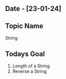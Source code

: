 ## Date - [23-01-24]

## Topic Name

String

## Todays Goal

1. Length of a String
2. Reverse a String
